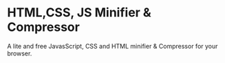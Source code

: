 # HTML,CSS, JS Minifier & Compressor
 A lite and free JavasScript, CSS and HTML minifier & Compressor for your browser.
